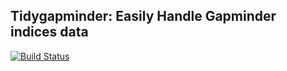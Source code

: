 ## Tidygapminder: Easily Handle Gapminder indices data

[![Build Status](https://travis-ci.org/Ebedthan/tidygapminder.svg)](https://travis-ci.org/Ebedthan/tidygapminder)
